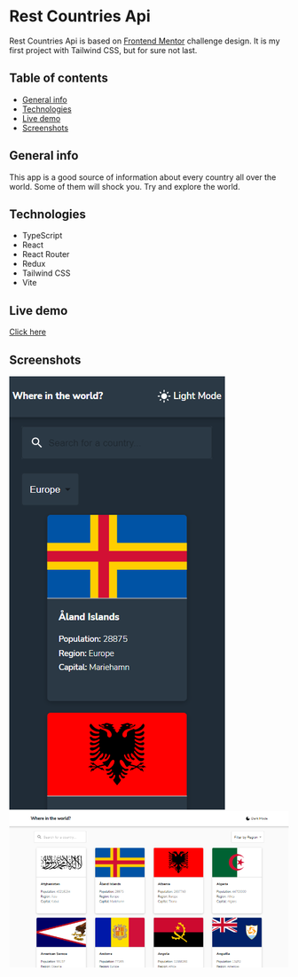 # Rest Countries Api
Rest Countries Api is based on [Frontend Mentor](https://www.frontendmentor.io/home) challenge design. It is my first project with Tailwind CSS, but for sure not last. 

## Table of contents
* [General info](#general-info)
* [Technologies](#technologies)
* [Live demo](#live-demo)
* [Screenshots](#screenshots)

## General info
This app is a good source of information about every country all over the world. Some of them will shock you. Try and explore the world.

## Technologies
* TypeScript
* React
* React Router
* Redux
* Tailwind CSS
* Vite

## Live demo
[Click here](https://mobbyschiller.github.io/rest-countries-api/)

## Screenshots
![](./screenshots/homepage-mobile.png)
![](./screenshots/homepage-desktop.png)